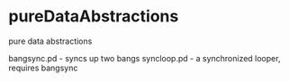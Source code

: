 # pureDataAbstractions
pure data abstractions 

bangsync.pd - syncs up two bangs
syncloop.pd - a synchronized looper, requires bangsync
